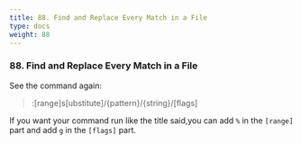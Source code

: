 ```yaml
---
title: 88. Find and Replace Every Match in a File
type: docs
weight: 88
---
```


### 88. Find and Replace Every Match in a File

See the command again:
> :[range]s[ubstitute]/{pattern}/{string}/[flags]

If you want your command run like the title said,you can add `%` in the `[range]` part and add `g` in the `[flags]` part.
